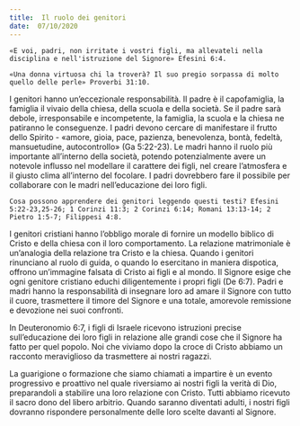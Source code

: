 ```yaml
---
title:  Il ruolo dei genitori
date:  07/10/2020
---
```


`«E voi, padri, non irritate i vostri figli, ma allevateli nella disciplina e nell'istruzione del Signore» Efesini 6:4.`

`«Una donna virtuosa chi la troverà? Il suo pregio sorpassa di molto quello delle perle» Proverbi 31:10.`

I genitori hanno un’eccezionale responsabilità. Il padre è il capofamiglia, la famiglia il vivaio della chiesa, della scuola e della società. Se il padre sarà debole, irresponsabile e incompetente, la famiglia, la scuola e la chiesa ne patiranno le conseguenze. I padri devono cercare di manifestare il frutto dello Spirito - «amore, gioia, pace, pazienza, benevolenza, bontà, fedeltà, mansuetudine, autocontrollo» (Ga 5:22-23). Le madri hanno il ruolo più importante all’interno della società, potendo potenzialmente avere un notevole influsso nel modellare il carattere dei figli, nel creare l’atmosfera e il giusto clima all’interno del focolare. I padri dovrebbero fare il possibile per collaborare con le madri nell’educazione dei loro figli.

`Cosa possono apprendere dei genitori leggendo questi testi? Efesini 5:22-23,25-26; 1 Corinzi 11:3; 2 Corinzi 6:14; Romani 13:13-14; 2 Pietro 1:5-7; Filippesi 4:8.`

I genitori cristiani hanno l’obbligo morale di fornire un modello biblico di Cristo e della chiesa con il loro comportamento. La relazione matrimoniale è un’analogia della relazione tra Cristo e la chiesa. Quando i genitori rinunciano al ruolo di guida, o quando lo esercitano in maniera dispotica, offrono un’immagine falsata di Cristo ai figli e al mondo. Il Signore esige che ogni genitore cristiano educhi diligentemente i propri figli (De 6:7). Padri e madri hanno la responsabilità di insegnare loro ad amare il Signore con tutto il cuore, trasmettere il timore del Signore e una totale, amorevole remissione e devozione nei suoi confronti.

In Deuteronomio 6:7, i figli di Israele ricevono istruzioni precise sull’educazione dei loro figli in relazione alle grandi cose che il Signore ha fatto per quel popolo. Noi che viviamo dopo la croce di Cristo abbiamo un racconto meraviglioso da trasmettere ai nostri ragazzi.

La guarigione o formazione che siamo chiamati a impartire è un evento progressivo e proattivo nel quale riversiamo ai nostri figli la verità di Dio, preparandoli a stabilire una loro relazione con Cristo. Tutti abbiamo ricevuto il sacro dono del libero arbitrio. Quando saranno diventati adulti, i nostri figli dovranno rispondere personalmente delle loro scelte davanti al Signore.